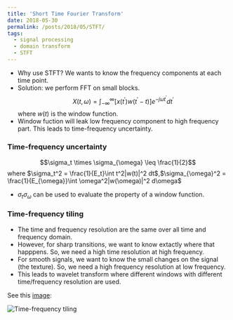 ```yaml
---
title: 'Short Time Fourier Transform'
date: 2018-05-30
permalink: /posts/2018/05/STFT/
tags:
  - signal processing
  - domain transform
  - STFT
---
```


* Why use STFT? We wants to know the frequency components at each time point.
* Solution: we perform FFT on small blocks. 
$$X(t,\omega) = \int_{-\infty}^{\infty}[x(t^{\prime})w(t^{\prime} - t)]e^{-j\omega t^{\prime} }dt^{\prime} $$
where $w(t)$ is the window function.
* Window fuction will leak low frequency component to high frequency part. This leads to time-frequency uncertainty.

### Time-frequency uncertainty
$$\sigma_t \times \sigma_{\omega} \leq \frac{1}{2}$$
where $\sigma_t^2 = \frac{1}{E_t}\int t^2|w(t)|^2 dt$,$\sigma_{\omega}^2 = \frac{1}{E_{\omega}}\int \omega^2|w(\omega)|^2 d\omega$
* $\sigma_t \sigma_{\omega}$ can be used to evaluate the property of a window function.

### Time-frequency tiling
* The time and frequency resolution are the same over all time and frequency domain.
* However, for sharp transitions, we want to know extactly where that happpens. So, we need a high time resolution at high frequency.
* For smooth signals, we want to know the small changes on the signal (the texture). So, we need a high frequency resolution at low frequency.
* This leads to wavelet transform where different windows with different time/frequency resolution are used.

See this [image](http://slideplayer.com/slide/10405197/):
<!-- ![tf](https://github.com/rachel-sunrui/rachel-sunrui.github.io/tree/master/images/tf.JPG) -->
![Time-frequency tiling]({{site.url}}{{site.baseurl}}/assets/images/tf.JPG)